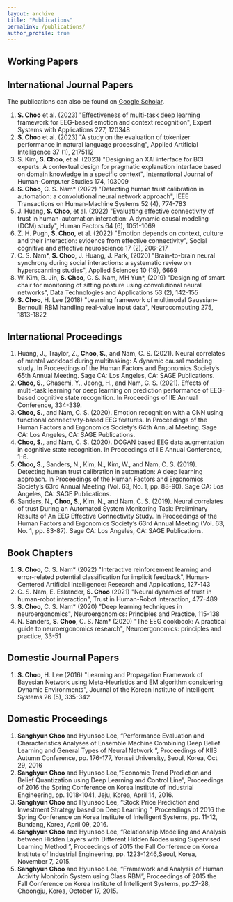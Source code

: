 ```yaml
---
layout: archive
title: "Publications"
permalink: /publications/
author_profile: true
---
```

## **Working Papers**


## **International Journal Papers**
The publications can also be found on [Google Scholar](https://scholar.google.com/citations?hl=en&user=X393_rsAAAAJ&view_op=list_works&sortby=pubdate).
1. **S. Choo** et al. (2023) "Effectiveness of multi-task deep learning framework for EEG-based emotion and context recognition", Expert Systems with Applications 227, 120348
1. **S. Choo** et al. (2023) "A study on the evaluation of tokenizer performance in natural language processing", Applied Artificial Intelligence 37 (1), 2175112
1. S. Kim, **S. Choo**, et al. (2023) "Designing an XAI interface for BCI experts: A contextual design for pragmatic explanation interface based on domain knowledge in a specific context", International Journal of Human-Computer Studies 174, 103009
1. **S. Choo**, C. S. Nam* (2022) "Detecting human trust calibration in automation: a convolutional neural network approach", IEEE Transactions on Human-Machine Systems 52 (4), 774-783
1. J. Huang, **S. Choo**, et al. (2022) "Evaluating effective connectivity of trust in human–automation interaction: A dynamic causal modeling (DCM) study", Human Factors 64 (6), 1051-1069
1. Z. H. Pugh, **S. Choo**, et al. (2022) "Emotion depends on context, culture and their interaction: evidence from effective connectivity", Social cognitive and affective neuroscience 17 (2), 206-217
1. C. S. Nam*, **S. Choo**, J. Huang, J. Park, (2020) "Brain-to-brain neural synchrony during social interactions: a systematic review on hyperscanning studies", Applied Sciences 10 (19), 6669
1. W. Kim, B. Jin, **S. Choo**, C. S. Nam, MH Yun*, (2019) "Designing of smart chair for monitoring of sitting posture using convolutional neural networks", Data Technologies and Applications 53 (2), 142-155
1. **S. Choo**, H. Lee (2018) "Learning framework of multimodal Gaussian–Bernoulli RBM handling real-value input data", Neurocomputing 275, 1813-1822

## **International Proceedings**
1. Huang, J., Traylor, Z., **Choo, S.**, and Nam, C. S. (2021). Neural correlates of mental workload during multitasking: A dynamic causal modeling study. In Proceedings of the Human Factors and Ergonomics Society’s 65th Annual Meeting. Sage CA: Los Angeles, CA: SAGE Publications. 
1. **Choo, S.**, Ghasemi, Y., Jeong, H., and Nam, C. S. (2021). Effects of multi-task learning for deep learning on prediction performance of EEG-based cognitive state recognition. In Proceedings of IIE Annual Conference, 334-339. 
1. **Choo, S.**, and Nam, C. S. (2020). Emotion recognition with a CNN using functional connectivity-based EEG features. In Proceedings of the Human Factors and Ergonomics Society’s 64th Annual Meeting. Sage CA: Los Angeles, CA: SAGE Publications.
1. **Choo, S.**, and Nam, C. S. (2020). DCGAN based EEG data augmentation in cognitive state recognition. In Proceedings of IIE Annual Conference, 1-6.
1. **Choo, S.**, Sanders, N., Kim, N., Kim, W., and Nam, C. S. (2019). Detecting human trust calibration in automation: A deep learning approach. In Proceedings of the Human Factors and Ergonomics Society’s 63rd Annual Meeting (Vol. 63, No. 1, pp. 88-90). Sage CA: Los Angeles, CA: SAGE Publications.
1. Sanders, N., **Choo, S.**, Kim, N., and Nam, C. S. (2019). Neural correlates of trust During an Automated System Monitoring Task: Preliminary Results of An EEG Effective Connectivity Study. In Proceedings of the Human Factors and Ergonomics Society’s 63rd Annual Meeting (Vol. 63, No. 1, pp. 83-87). Sage CA: Los Angeles, CA: SAGE Publications.

## **Book Chapters**
1. **S. Choo**, C. S. Nam* (2022) "Interactive reinforcement learning and error-related potential classification for implicit feedback", Human-Centered Artificial Intelligence: Research and Applications, 127-143
1. C. S. Nam, E. Eskander, **S. Choo** (2021) "Neural dynamics of trust in human-robot interaction", Trust in Human-Robot Interaction, 477-489
1. **S. Choo**, C. S. Nam* (2020) "Deep learning techniques in neuroergonomics", Neuroergonomics: Principles and Practice, 115-138
1. N. Sanders, **S. Choo**, C. S. Nam* (2020) "The EEG cookbook: A practical guide to neuroergonomics research", Neuroergonomics: principles and practice, 33-51

## **Domestic Journal Papers**
1. **S. Choo**, H. Lee (2016) "Learning and Propagation Framework of Bayesian Network using Meta-Heuristics and EM algorithm considering Dynamic Environments", Journal of the Korean Institute of Intelligent Systems 26 (5), 335-342

## **Domestic Proceedings**
1. **Sanghyun Choo** and Hyunsoo Lee, “Performance Evaluation and Characteristics Analyses of Ensemble Machine Combining Deep Belief Learning and General Types of Neural Network ”, Proceedings of KIIS Autumn Conference, pp. 176-177, Yonsei University, Seoul, Korea, Oct 29, 2016
1. **Sanghyun Choo** and Hyunsoo Lee,“Economic Trend Prediction and Belief Quantization using Deep Learning and Control Line”, Proceedings of 2016 the Spring Conference on Korea Institute of Industrial Engineering, pp. 1018-1041, Jeju, Korea, April 14, 2016. 
1. **Sanghyun Choo** and Hyunsoo Lee, “Stock Price Prediction and Investment Strategy based on Deep Learning ”, Proceedings of 2016 the Spring Conference on Korea Institute of Intelligent Systems, pp. 11-12, Bundang, Korea, April 09, 2016. 
1. **Sanghyun Choo** and Hyunsoo Lee, “Relationship Modelling and Analysis between Hidden Layers with Different Hidden Nodes using Supervised Learning Method ”, Proceedings of 2015 the Fall Conference on Korea Institute of Industrial Engineering, pp. 1223-1246,Seoul, Korea, November 7, 2015. 
1. **Sanghyun Choo** and Hyunsoo Lee, “Framework and Analysis of Human Activity Monitorin System using Class RBM”, Proceedings of 2015 the Fall Conference on Korea Institute of Intelligent Systems, pp.27-28, Choongju, Korea, October 17, 2015. 


<!-- {% if author.googlescholar %}
  You can also find my articles on <u><a href="{{author.googlescholar}}">my Google Scholar profile</a>.</u>
{% endif %}

{% include base_path %}

{% for post in site.publications reversed %}
  {% include archive-single.html %}
{% endfor %} -->
